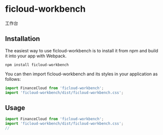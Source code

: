 # ficloud-workbench
工作台
## Installation

The easiest way to use ficloud-workbench is to install it from npm and build it into your app with Webpack.

```
npm install ficloud-workbench
```

You can then import ficloud-workbench and its styles in your application as follows:

```js
import FinanceCloud from 'ficloud-workbench';
import 'ficloud-workbench/dist/ficloud-workbench.css';
```


## Usage
```js
import FinanceCloud from 'ficloud-workbench';
import 'ficloud-workbench/dist/ficloud-workbench.css';
//
```
